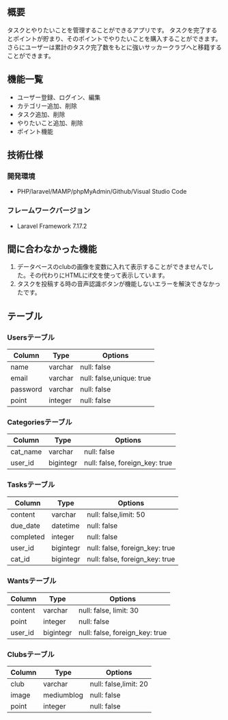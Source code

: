 ## 概要
  タスクとやりたいことを管理することができるアプリです。
  タスクを完了するとポイントが貯まり、そのポイントでやりたいことを購入することができます。
  さらにユーザーは累計のタスク完了数をもとに強いサッカークラブへと移籍することができます。
 
## 機能一覧
 
- ユーザー登録、ログイン、編集
- カテゴリー追加、削除
- タスク追加、削除
- やりたいこと追加、削除
- ポイント機能
 
## 技術仕様
### 開発環境
 - PHP/laravel/MAMP/phpMyAdmin/Github/Visual Studio Code
### フレームワークバージョン
 - Laravel Framework 7.17.2

## 間に合わなかった機能
 
1. データベースのclubの画像を変数に入れて表示することができませんでした。その代わりにHTMLにif文を使って表示しています。
2. タスクを投稿する時の音声認識ボタンが機能しないエラーを解決できなかったです。
 
## テーブル
### Usersテーブル

|Column|Type|Options|
|------|----|-------|
|name| varchar|null: false|
|email|varchar|null: false,unique: true|
|password|varchar|null: false|
|point|integer|null: false|


### Categoriesテーブル

|Column|Type|Options|
|------|----|-------|
| cat_name | varchar | null: false |
| user_id | bigintegr |null: false, foreign_key: true |


### Tasksテーブル

|Column|Type|Options|
|------|----|-------|
| content | varchar | null: false,limit: 50 |
| due_date | datetime | null: false |
| completed | integer | null: false |
| user_id | bigintegr |null: false, foreign_key: true |
| cat_id | bigintegr |null: false, foreign_key: true |


### Wantsテーブル

|Column|Type|Options|
|------|----|-------|
| content | varchar | null: false, limit: 30 |
| point | integer | null: false |
| user_id | bigintegr |null: false, foreign_key: true |

### Clubsテーブル

|Column|Type|Options|
|------|----|-------|
| club | varchar | null: false,limit: 20 |
| image | mediumblog | null: false |
| point | integer | null: false |


